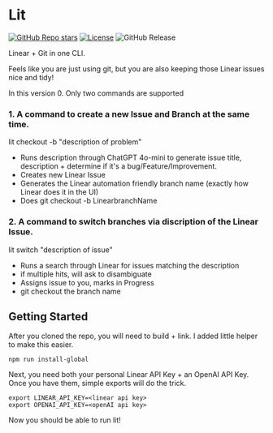 # Lit

[![GitHub Repo stars](https://img.shields.io/github/stars/tekaratzas/lit-cli?style=social)](https://github.com/tekaratzas/lit-cli)
[![License](https://img.shields.io/github/license/tekaratzas/lit-cli)](https://github.com/tekaratzas/lit-cli/blob/main/LICENSE)
![GitHub Release](https://img.shields.io/github/v/release/tekaratzas/lit-cli)

Linear + Git in one CLI. 

Feels like you are just using git, but you are also keeping those Linear issues nice and tidy!

In this version 0. Only two commands are supported

### 1. A command to create a new Issue and Branch at the same time.

lit checkout -b "description of problem"

- Runs description through ChatGPT 4o-mini to generate issue title, description + determine if it's a bug/Feature/Improvement.
- Creates new Linear Issue
- Generates the Linear automation friendly branch name (exactly how Linear does it in the UI)
- Does git checkout -b LinearbranchName

### 2. A command to switch branches via discription of the Linear Issue.

lit switch "description of issue"

- Runs a search through Linear for issues matching the description
- if multiple hits, will ask to disambiguate
- Assigns issue to you, marks in Progress
- git checkout the branch name

## Getting Started

After you cloned the repo, you will need to build + link. I added little helper to make this easier.

```
npm run install-global
```

Next, you need both your personal Linear API Key + an OpenAI API Key. Once you have them, simple exports will do the trick.

```
export LINEAR_API_KEY=<linear api key>
export OPENAI_API_KEY=<openAI api key>
```

Now you should be able to run lit!

